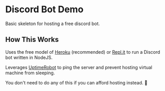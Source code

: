 # Discord Bot Demo
Basic skeleton for hosting a free discord bot.

## How This Works
Uses the free model of [Heroku](https://www.heroku.com) (recommended) or [Repl.it](https://repl.it/) to run a Discord bot written in NodeJS.

Leverages [UptimeRobot](https://uptimerobot.com/) to ping the server and prevent hosting virtual machine from sleeping.

You don't need to do any of this if you can afford hosting instead. :thinking: